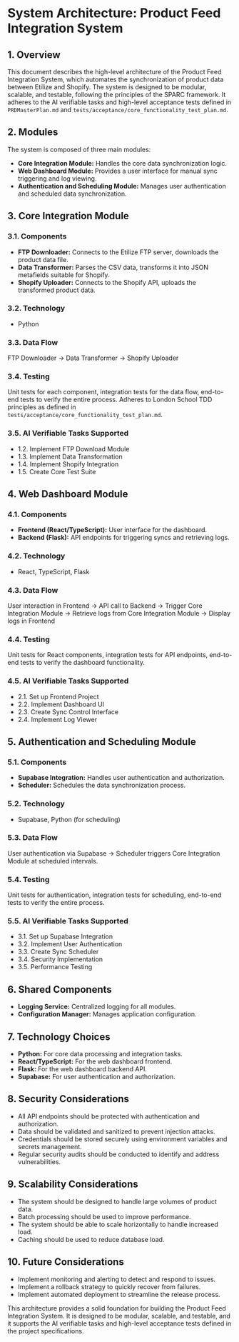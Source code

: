 # System Architecture: Product Feed Integration System

## 1. Overview

This document describes the high-level architecture of the Product Feed Integration System, which automates the synchronization of product data between Etilize and Shopify. The system is designed to be modular, scalable, and testable, following the principles of the SPARC framework. It adheres to the AI verifiable tasks and high-level acceptance tests defined in `PRDMasterPlan.md` and `tests/acceptance/core_functionality_test_plan.md`.

## 2. Modules

The system is composed of three main modules:

*   **Core Integration Module:** Handles the core data synchronization logic.
*   **Web Dashboard Module:** Provides a user interface for manual sync triggering and log viewing.
*   **Authentication and Scheduling Module:** Manages user authentication and scheduled data synchronization.

## 3. Core Integration Module

### 3.1. Components

*   **FTP Downloader:** Connects to the Etilize FTP server, downloads the product data file.
*   **Data Transformer:** Parses the CSV data, transforms it into JSON metafields suitable for Shopify.
*   **Shopify Uploader:** Connects to the Shopify API, uploads the transformed product data.

### 3.2. Technology

*   Python

### 3.3. Data Flow

FTP Downloader -> Data Transformer -> Shopify Uploader

### 3.4. Testing

Unit tests for each component, integration tests for the data flow, end-to-end tests to verify the entire process. Adheres to London School TDD principles as defined in `tests/acceptance/core_functionality_test_plan.md`.

### 3.5. AI Verifiable Tasks Supported

*   1.2. Implement FTP Download Module
*   1.3. Implement Data Transformation
*   1.4. Implement Shopify Integration
*   1.5. Create Core Test Suite

## 4. Web Dashboard Module

### 4.1. Components

*   **Frontend (React/TypeScript):** User interface for the dashboard.
*   **Backend (Flask):** API endpoints for triggering syncs and retrieving logs.

### 4.2. Technology

*   React, TypeScript, Flask

### 4.3. Data Flow

User interaction in Frontend -> API call to Backend -> Trigger Core Integration Module -> Retrieve logs from Core Integration Module -> Display logs in Frontend

### 4.4. Testing

Unit tests for React components, integration tests for API endpoints, end-to-end tests to verify the dashboard functionality.

### 4.5. AI Verifiable Tasks Supported

*   2.1. Set up Frontend Project
*   2.2. Implement Dashboard UI
*   2.3. Create Sync Control Interface
*   2.4. Implement Log Viewer

## 5. Authentication and Scheduling Module

### 5.1. Components

*   **Supabase Integration:** Handles user authentication and authorization.
*   **Scheduler:** Schedules the data synchronization process.

### 5.2. Technology

*   Supabase, Python (for scheduling)

### 5.3. Data Flow

User authentication via Supabase -> Scheduler triggers Core Integration Module at scheduled intervals.

### 5.4. Testing

Unit tests for authentication, integration tests for scheduling, end-to-end tests to verify the entire process.

### 5.5. AI Verifiable Tasks Supported

*   3.1. Set up Supabase Integration
*   3.2. Implement User Authentication
*   3.3. Create Sync Scheduler
*   3.4. Security Implementation
*   3.5. Performance Testing

## 6. Shared Components

*   **Logging Service:** Centralized logging for all modules.
*   **Configuration Manager:** Manages application configuration.

## 7. Technology Choices

*   **Python:** For core data processing and integration tasks.
*   **React/TypeScript:** For the web dashboard frontend.
*   **Flask:** For the web dashboard backend API.
*   **Supabase:** For user authentication and authorization.

## 8. Security Considerations

*   All API endpoints should be protected with authentication and authorization.
*   Data should be validated and sanitized to prevent injection attacks.
*   Credentials should be stored securely using environment variables and secrets management.
*   Regular security audits should be conducted to identify and address vulnerabilities.

## 9. Scalability Considerations

*   The system should be designed to handle large volumes of product data.
*   Batch processing should be used to improve performance.
*   The system should be able to scale horizontally to handle increased load.
*   Caching should be used to reduce database load.

## 10. Future Considerations

*   Implement monitoring and alerting to detect and respond to issues.
*   Implement a rollback strategy to quickly recover from failures.
*   Implement automated deployment to streamline the release process.

This architecture provides a solid foundation for building the Product Feed Integration System. It is designed to be modular, scalable, and testable, and it supports the AI verifiable tasks and high-level acceptance tests defined in the project specifications.